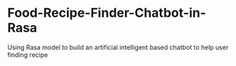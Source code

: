 # Food-Recipe-Finder-Chatbot-in-Rasa
Using Rasa model to build an artificial intelligent based chatbot to help user finding recipe
